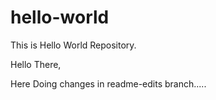 # hello-world
This is Hello World Repository.

Hello There,

Here Doing changes in readme-edits branch.....
